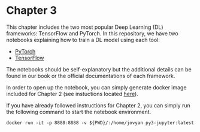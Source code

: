 # Chapter 3

This chapter includes the two most popular Deep Learning (DL) frameworks: TensorFlow and PyTorch. In this repository, we have two notebooks explaining how to train a DL model using each tool:

* [PyTorch](PyTorch.ipynb)
* [TensorFlow](TensorFlow.ipynb)

The notebooks should be self-explanatory but the additional details can be found in our book or the official documentations of each framework.

In order to open up the notebook, you can simply generate docker image included for Chapter 2 (see instuctions located [here](https://github.com/PacktPublishing/Production-Ready-Applied-Deep-Learning/tree/main/Chapter_2/dockerfiles)).

If you have already followed instructions for Chapter 2, you can simply run the following command to start the notebook environment.
```
docker run -it -p 8888:8888 -v ${PWD}/:/home/jovyan py3-jupyter:latest
```
